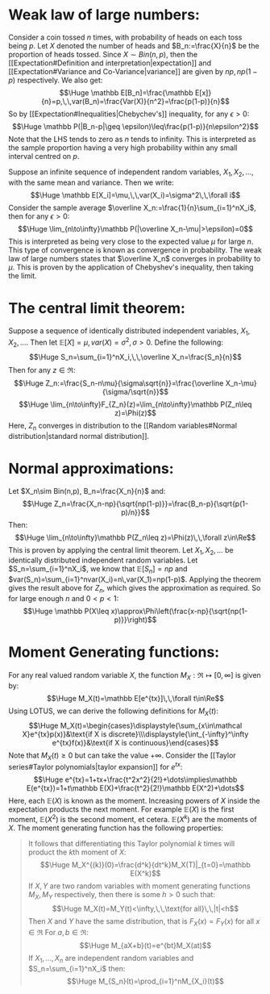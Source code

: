 # Weak law of large numbers:

Consider a coin tossed $n$ times, with probability of heads on each toss being $p$. Let $X$ denoted the number of heads and $B_n:=\frac{X}{n}$ be the proportion of heads tossed. Since $X\sim Bin(n,p)$, then the [[Expectation#Definition and interpretation|expectation]] and [[Expectation#Variance and Co-Variance|variance]] are given by $np,np(1-p)$ respectively. We also get:$$\Huge \mathbb E[B_n]=\frac{\mathbb E[x]}{n}=p,\,\,var(B_n)=\frac{Var(X)}{n^2}=\frac{p(1-p)}{n}$$
So by [[Expectation#Inequalities|Chebychev's]] inequality, for any $\epsilon>0$:$$\Huge \mathbb P(|B_n-p|\geq \epsilon)\leq\frac{p(1-p)}{n\epsilon^2}$$
Note that the LHS tends to zero as $n$ tends to infinity. This is interpreted as the sample proportion having a very high probability within any small interval centred on $p$.

Suppose an infinite sequence of independent random variables, $X_1,X_2,\dots$, with the same mean and variance. Then we write:$$\Huge \mathbb E[X_i]=\mu,\,\,var(X_i)=\sigma^2\,\,\forall i$$
Consider the sample average $\overline X_n:=\frac{1}{n}\sum_{i=1}^nX_i$, then for any $\epsilon>0$:$$\Huge \lim_{n\to\infty}\mathbb P(|\overline X_n-\mu|>\epsilon)=0$$
This is interpreted as being very close to the expected value $\mu$ for large $n$. This type of convergence is known as convergence in probability. The weak law of large numbers states that $\overline X_n$ converges in probability to $\mu$. This is proven by the application of Chebyshev's inequality, then taking the limit.

# The central limit theorem:

Suppose a sequence of identically distributed independent variables, $X_1,X_2,\dots$. Then let $\mathbb E[X]=\mu,var(X)=\sigma^2,\,\sigma>0$. Define the following:$$\Huge S_n=\sum_{i=1}^nX_i,\,\,\overline X_n=\frac{S_n}{n}$$
Then for any $z\in\Re$:$$\Huge Z_n:=\frac{S_n-n\mu}{\sigma\sqrt{n}}=\frac{\overline X_n-\mu}{\sigma/\sqrt{n}}$$$$\Huge \lim_{n\to\infty}F_{Z_n}(z)=\lim_{n\to\infty}\mathbb P(Z_n\leq z)=\Phi(z)$$
Here, $Z_n$ converges in distribution to the [[Random variables#Normal distribution|standard normal distribution]].

# Normal approximations:

Let $X_n\sim Bin(n,p), B_n=\frac{X_n}{n}$ and:$$\Huge Z_n=\frac{X_n-np}{\sqrt{np(1-p)}}=\frac{B_n-p}{\sqrt{p(1-p)/n}}$$
Then:$$\Huge \lim_{n\to\infty}\mathbb P(Z_n\leq z)=\Phi(z)\,\,\forall z\in\Re$$
This is proven by applying the central limit theorem. Let $X_1,X_2,\dots$ be identically distributed independent random variables. Let $S_n=\sum_{i=1}^nX_i$, we know that $\mathbb E[S_n]=np$ and $var(S_n)=\sum_{i=1}^nvar(X_i)=n\,var(X_1)=np(1-p)$. Applying the theorem gives the result above for $Z_n$, which gives the approximation as required. So for large enough $n$ and $0<p<1$:$$\Huge \mathbb P(X\leq x)\approx\Phi\left(\frac{x-np}{\sqrt{np(1-p)}}\right)$$

# Moment Generating functions:

For any real valued random variable $X$, the function $M_X:\Re\mapsto[0,\infty]$ is given by:$$\Huge M_X(t)=\mathbb E[e^{tx}]\,\,\forall t\in\Re$$
Using LOTUS, we can derive the following definitions for $M_X(t)$:$$\Huge M_X(t)=\begin{cases}\displaystyle{\sum_{x\in\mathcal X}e^{tx}p(x)}&\text{if X is discrete}\\\displaystyle{\int_{-\infty}^\infty e^{tx}f(x)}&\text{if X is continuous}\end{cases}$$
Note that $M_X(t)\geq 0$ but can take the value $+\infty$. Consider the [[Taylor series#Taylor polynomials|taylor expansion]] for $e^{tx}$:$$\Huge e^{tx}=1+tx+\frac{t^2x^2}{2!}+\dots\implies\mathbb E(e^{tx})=1+t\mathbb E(X)+\frac{t^2}{2!}\mathbb E(X^2)+\dots$$
Here, each $\mathbb E(X)$ is known as the moment. Increasing powers of $X$ inside the expectation products the next moment. For example $\mathbb E(X)$ is the first moment, $\mathbb E(X^2)$ is the second moment, et cetera. $\mathbb E(X^k)$ are the moments of $X$. The moment generating function has the following properties:
> It follows that differentiating this Taylor polynomial $k$ times will product the $k$th moment of $X$:$$\Huge M_X^{(k)}(0)=\frac{d^k}{dt^k}M_X(T)|_{t=0}=\mathbb E(X^k)$$
> If $X,Y$ are two random variables with moment generating functions $M_X,M_Y$ respectively, then there is some $h>0$ such that:$$\Huge M_X(t)=M_Y(t)<\infty,\,\,\text{for all}\,\,|t|<h$$Then $X$ and $Y$ have the same distribution, that is $F_X(x)=F_Y(x)$ for all $x\in\Re$
> For $a,b\in\Re$:$$\Huge M_{aX+b}(t)=e^{bt}M_X(at)$$
> If $X_1,\dots,X_n$ are independent random variables and $S_n=\sum_{i=1}^nX_i$ then:$$\Huge M_{S_n}(t)=\prod_{i=1}^nM_{X_i}(t)$$